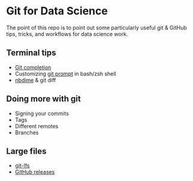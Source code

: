 # Git for Data Science

The point of this repo is to point out some particularly useful git & GitHub
tips, tricks, and workflows for data science work.


## Terminal tips

- [Git completion](https://github.com/git/git/tree/master/contrib/completion)
- Customizing [git prompt](https://github.com/git/git/blob/master/contrib/completion/git-prompt.sh) in bash/zsh shell
- [nbdime](https://nbdime.readthedocs.io/) & git diff


## Doing more with git

- Signing your commits
- Tags
- Different remotes
- Branches


## Large files

- [git-lfs](https://git-lfs.github.com/)
- [GitHub releases](https://docs.github.com/en/free-pro-team@latest/github/administering-a-repository/releasing-projects-on-github)
